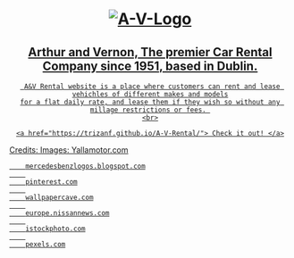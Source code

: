 <h1 align= "center">
  <a href="https://trizanf.github.io/A-V-Rental/" target="_blank"><img src="https://i.ibb.co/SsdVgvL/A-V-Logo.png" alt="A-V-Logo" border="0">
</h1>

<h2 align="center">
    Arthur and Vernon, The premier Car Rental Company since 1951, based in Dublin.
    <br>
</h2> 
<div align= "center">
    
     A&V Rental website is a place where customers can rent and lease vehichles of different makes and models
    for a flat daily rate, and lease them if they wish so without any millage restrictions or fees. 
    <br>

    <a href="https://trizanf.github.io/A-V-Rental/"> Check it out! </a>

</div>













































Credits:
    Images: 
        Yallamotor.com

        mercedesbenzlogos.blogspot.com
        
        pinterest.com
        
        wallpapercave.com
        
        europe.nissannews.com
        
        istockphoto.com
        
        pexels.com

 
  










 





